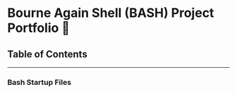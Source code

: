 # Bourne Again Shell (BASH) Project Portfolio 💼



## Table of Contents
---------------------------------------------------------------------
### Bash Startup Files



